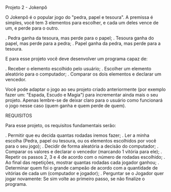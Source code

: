 Projeto 2 - Jokenpô

O Jokenpô é o popular jogo do "pedra, papel e tesoura". A premissa é simples, você tem 3 elementos para escolher, e cada um deles vence de um, e perde para o outro.

. Pedra ganha da tesoura, mas perde para o papel;
. Tesoura ganha do papel, mas perde para a pedra;
. Papel ganha da pedra, mas perde para a tesoura.

E para esse projeto você deve desenvolver um programa capaz de:

. Receber o elemento escolhido pelo usuário;
. Escolher um elemento aleatório para o computador;
. Comparar os dois elementos e declarar um vencedor.

Você pode adaptar o jogo ao seu projeto criado anteriormente (por exemplo fazer um: "Espada, Escudo e Magia") para incrementar ainda mais o seu projeto. Apenas lembre-se de deixar claro para o usuário como funcionará o jogo nesse caso (quem ganha e quem perde de quem).

REQUISITOS

Para esse projeto, os requisitos fundamentais serão:

. Permitir que eu decida quantas rodadas iremos fazer;
. Ler a minha escolha (Pedra, papel ou tesoura, ou os elementos escolhidos por você para o seu jogo);
. Decidir de forma aleatória a decisão do computador;
. Comparar os valores e declarar o vencedor (marcando 1 vitória para ele);
. Repetir os passos 2, 3 e 4 de acordo com o número de rodadas escolhido;
. Ao final das repetições, mostrar quantas rodadas cada jogador ganhou;
. Determinar quem foi o grande campeão de acordo com a quantidade de vitórias de cada um (computador e jogador);
. Perguntar se o Jogador quer jogar novamente: Se sim volte ao primeiro passo, se não finalize o programa.